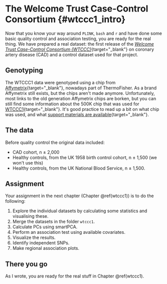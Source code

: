 # The Welcome Trust Case-Control Consortium {#wtccc1_intro}
<!-- ![](./img/_headers/interactive_plot.png){width=100%} -->





Now that you know your way around `PLINK`, `bash` and `r` and have done some basic quality control and association testing, you are ready for the real thing. We have prepared a real dataset: the first release of the [*Welcome Trust Case-Control Consortium (WTCCC)*](https://www.wtccc.org.uk/ccc1/overview.html){target="_blank"} on coronary artery disease (CAD) and a control dataset used for that project. 

## Genotyping

The WTCCC1 data were genotyped using a chip from [Affymetrix](https://www.thermofisher.com/us/en/home/life-science/microarray-analysis/affymetrix.html?category=34000&categoryIdClicked=34000&rootCategoryId=34000&navMode=34000&aId=productsNav){target="_blank"}, nowadays  part of ThermoFisher. As a brand Affymetrix still exists, but the chips aren't made anymore. Unfortunately, most links to the old generation Affymetrix chips are borken, but you can still find some information about the 500K chip that was used for [WTCCC1](https://tools.thermofisher.com/content/sfs/brochures/whole_genome_assoc_500k_jsmith.pdf){target="_blank"}. It's good practice to read up a bit on what chip was used, and what [support materials are available](https://www.thermofisher.com/us/en/home/life-science/microarray-analysis/microarray-data-analysis.html){target="_blank"}. 

## The data

Before quality control the original data included: 

- CAD cohort, n ± 2,000
- Healthy controls, from the UK 1958 birth control cohort, n ± 1,500 (we won't use this)
- Healthy controls, from the UK National Blood Service, n ± 1,500.

## Assignment

Your assignment in the next chapter (Chapter \@ref(wtccc1)) is to do the following:

1. Explore the individual datasets by calculating some statistics and visualising these.
2. Merge the datasets in the folder `wtccc1`.
3. Calculate PCs using smartPCA.
4. Perform an association test using available covariates. 
5. Visualize the results.
6. Identify independent SNPs.
7. Make regional association plots.


## There you go

As I wrote, you are ready for the real stuff in Chapter \@ref(wtccc1). 

<!-- ```{js, echo = FALSE} -->
<!-- title=document.getElementById('header'); -->
<!-- title.innerHTML = '<img src="img/_headers/interactive_plot.png" alt="WTCCC1 introduction">' + title.innerHTML -->
<!-- ``` -->
